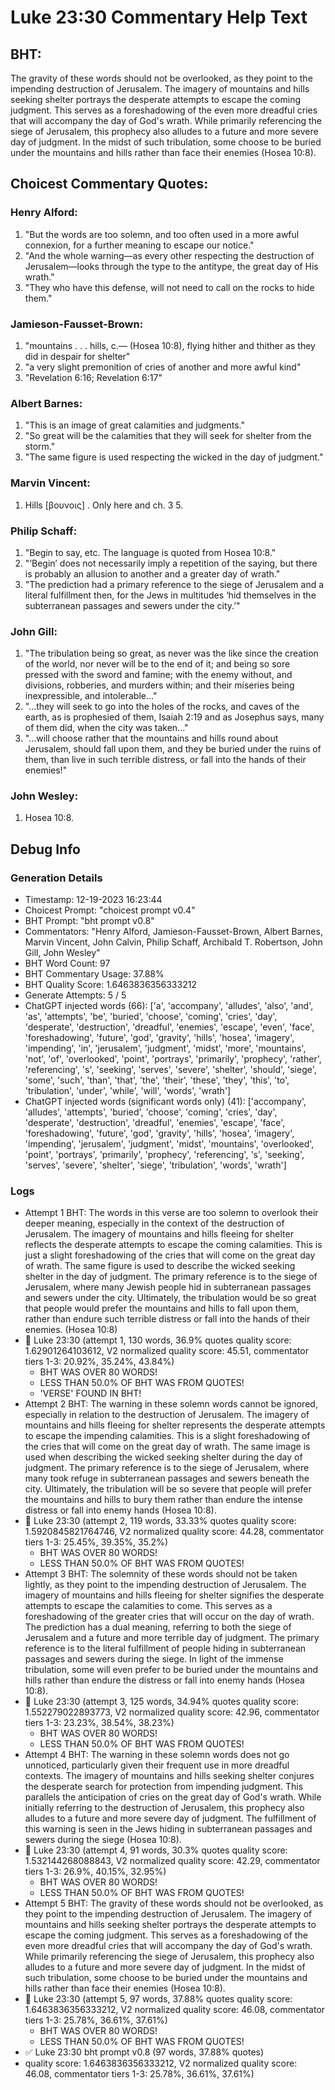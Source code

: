 # Luke 23:30 Commentary Help Text

## BHT:
The gravity of these words should not be overlooked, as they point to the impending destruction of Jerusalem. The imagery of mountains and hills seeking shelter portrays the desperate attempts to escape the coming judgment. This serves as a foreshadowing of the even more dreadful cries that will accompany the day of God's wrath. While primarily referencing the siege of Jerusalem, this prophecy also alludes to a future and more severe day of judgment. In the midst of such tribulation, some choose to be buried under the mountains and hills rather than face their enemies (Hosea 10:8).

## Choicest Commentary Quotes:
### Henry Alford:
1. "But the words are too solemn, and too often used in a more awful connexion, for a further meaning to escape our notice."
2. "And the whole warning—as every other respecting the destruction of Jerusalem—looks through the type to the antitype, the great day of His wrath."
3. "They who have this defense, will not need to call on the rocks to hide them."

### Jamieson-Fausset-Brown:
1. "mountains . . . hills, c.— (Hosea 10:8), flying hither and thither as they did in despair for shelter"
2. "a very slight premonition of cries of another and more awful kind"
3. "Revelation 6:16; Revelation 6:17"

### Albert Barnes:
1. "This is an image of great calamities and judgments."
2. "So great will be the calamities that they will seek for shelter from the storm."
3. "The same figure is used respecting the wicked in the day of judgment."

### Marvin Vincent:
1. Hills [βουνοις] . Only here and ch. 3 5.


### Philip Schaff:
1. "Begin to say, etc. The language is quoted from Hosea 10:8."
2. "‘Begin’ does not necessarily imply a repetition of the saying, but there is probably an allusion to another and a greater day of wrath."
3. "The prediction had a primary reference to the siege of Jerusalem and a literal fulfillment then, for the Jews in multitudes ‘hid themselves in the subterranean passages and sewers under the city.’"

### John Gill:
1. "The tribulation being so great, as never was the like since the creation of the world, nor never will be to the end of it; and being so sore pressed with the sword and famine; with the enemy without, and divisions, robberies, and murders within; and their miseries being inexpressible, and intolerable..."
2. "...they will seek to go into the holes of the rocks, and caves of the earth, as is prophesied of them, Isaiah 2:19 and as Josephus says, many of them did, when the city was taken..."
3. "...will choose rather that the mountains and hills round about Jerusalem, should fall upon them, and they be buried under the ruins of them, than live in such terrible distress, or fall into the hands of their enemies!"

### John Wesley:
1. Hosea 10:8.



## Debug Info
### Generation Details
- Timestamp: 12-19-2023 16:23:44
- Choicest Prompt: "choicest prompt v0.4"
- BHT Prompt: "bht prompt v0.8"
- Commentators: "Henry Alford, Jamieson-Fausset-Brown, Albert Barnes, Marvin Vincent, John Calvin, Philip Schaff, Archibald T. Robertson, John Gill, John Wesley"
- BHT Word Count: 97
- BHT Commentary Usage: 37.88%
- BHT Quality Score: 1.6463836356333212
- Generate Attempts: 5 / 5
- ChatGPT injected words (66):
	['a', 'accompany', 'alludes', 'also', 'and', 'as', 'attempts', 'be', 'buried', 'choose', 'coming', 'cries', 'day', 'desperate', 'destruction', 'dreadful', 'enemies', 'escape', 'even', 'face', 'foreshadowing', 'future', 'god', 'gravity', 'hills', 'hosea', 'imagery', 'impending', 'in', 'jerusalem', 'judgment', 'midst', 'more', 'mountains', 'not', 'of', 'overlooked', 'point', 'portrays', 'primarily', 'prophecy', 'rather', 'referencing', 's', 'seeking', 'serves', 'severe', 'shelter', 'should', 'siege', 'some', 'such', 'than', 'that', 'the', 'their', 'these', 'they', 'this', 'to', 'tribulation', 'under', 'while', 'will', 'words', 'wrath']
- ChatGPT injected words (significant words only) (41):
	['accompany', 'alludes', 'attempts', 'buried', 'choose', 'coming', 'cries', 'day', 'desperate', 'destruction', 'dreadful', 'enemies', 'escape', 'face', 'foreshadowing', 'future', 'god', 'gravity', 'hills', 'hosea', 'imagery', 'impending', 'jerusalem', 'judgment', 'midst', 'mountains', 'overlooked', 'point', 'portrays', 'primarily', 'prophecy', 'referencing', 's', 'seeking', 'serves', 'severe', 'shelter', 'siege', 'tribulation', 'words', 'wrath']

### Logs
- Attempt 1 BHT: The words in this verse are too solemn to overlook their deeper meaning, especially in the context of the destruction of Jerusalem. The imagery of mountains and hills fleeing for shelter reflects the desperate attempts to escape the coming calamities. This is just a slight foreshadowing of the cries that will come on the great day of wrath. The same figure is used to describe the wicked seeking shelter in the day of judgment. The primary reference is to the siege of Jerusalem, where many Jewish people hid in subterranean passages and sewers under the city. Ultimately, the tribulation would be so great that people would prefer the mountains and hills to fall upon them, rather than endure such terrible distress or fall into the hands of their enemies. (Hosea 10:8)
- 🔄 Luke 23:30 (attempt 1, 130 words, 36.9% quotes quality score: 1.62901264103612, V2 normalized quality score: 45.51, commentator tiers 1-3: 20.92%, 35.24%, 43.84%) 
	- BHT WAS OVER 80 WORDS! 
	- LESS THAN 50.0% OF BHT WAS FROM QUOTES! 
	- 'VERSE' FOUND IN BHT!
- Attempt 2 BHT: The warning in these solemn words cannot be ignored, especially in relation to the destruction of Jerusalem. The imagery of mountains and hills fleeing for shelter represents the desperate attempts to escape the impending calamities. This is a slight foreshadowing of the cries that will come on the great day of wrath. The same image is used when describing the wicked seeking shelter during the day of judgment. The primary reference is to the siege of Jerusalem, where many took refuge in subterranean passages and sewers beneath the city. Ultimately, the tribulation will be so severe that people will prefer the mountains and hills to bury them rather than endure the intense distress or fall into enemy hands (Hosea 10:8).
- 🔄 Luke 23:30 (attempt 2, 119 words, 33.33% quotes quality score: 1.5920845821764746, V2 normalized quality score: 44.28, commentator tiers 1-3: 25.45%, 39.35%, 35.2%) 
	- BHT WAS OVER 80 WORDS! 
	- LESS THAN 50.0% OF BHT WAS FROM QUOTES!
- Attempt 3 BHT: The solemnity of these words should not be taken lightly, as they point to the impending destruction of Jerusalem. The imagery of mountains and hills fleeing for shelter signifies the desperate attempts to escape the calamities to come. This serves as a foreshadowing of the greater cries that will occur on the day of wrath. The prediction has a dual meaning, referring to both the siege of Jerusalem and a future and more terrible day of judgment. The primary reference is to the literal fulfillment of people hiding in subterranean passages and sewers during the siege. In light of the immense tribulation, some will even prefer to be buried under the mountains and hills rather than endure the distress or fall into enemy hands (Hosea 10:8).
- 🔄 Luke 23:30 (attempt 3, 125 words, 34.94% quotes quality score: 1.552279022893773, V2 normalized quality score: 42.96, commentator tiers 1-3: 23.23%, 38.54%, 38.23%) 
	- BHT WAS OVER 80 WORDS! 
	- LESS THAN 50.0% OF BHT WAS FROM QUOTES!
- Attempt 4 BHT: The warning in these solemn words does not go unnoticed, particularly given their frequent use in more dreadful contexts. The imagery of mountains and hills seeking shelter conjures the desperate search for protection from impending judgment. This parallels the anticipation of cries on the great day of God's wrath. While initially referring to the destruction of Jerusalem, this prophecy also alludes to a future and more severe day of judgment. The fulfillment of this warning is seen in the Jews hiding in subterranean passages and sewers during the siege (Hosea 10:8).
- 🔄 Luke 23:30 (attempt 4, 91 words, 30.3% quotes quality score: 1.532144268088843, V2 normalized quality score: 42.29, commentator tiers 1-3: 26.9%, 40.15%, 32.95%) 
	- BHT WAS OVER 80 WORDS! 
	- LESS THAN 50.0% OF BHT WAS FROM QUOTES!
- Attempt 5 BHT: The gravity of these words should not be overlooked, as they point to the impending destruction of Jerusalem. The imagery of mountains and hills seeking shelter portrays the desperate attempts to escape the coming judgment. This serves as a foreshadowing of the even more dreadful cries that will accompany the day of God's wrath. While primarily referencing the siege of Jerusalem, this prophecy also alludes to a future and more severe day of judgment. In the midst of such tribulation, some choose to be buried under the mountains and hills rather than face their enemies (Hosea 10:8).
- 🔄 Luke 23:30 (attempt 5, 97 words, 37.88% quotes quality score: 1.6463836356333212, V2 normalized quality score: 46.08, commentator tiers 1-3: 25.78%, 36.61%, 37.61%) 
	- BHT WAS OVER 80 WORDS! 
	- LESS THAN 50.0% OF BHT WAS FROM QUOTES!
- ✅ Luke 23:30 bht prompt v0.8 (97 words, 37.88% quotes)
- quality score: 1.6463836356333212, V2 normalized quality score: 46.08, commentator tiers 1-3: 25.78%, 36.61%, 37.61%)
